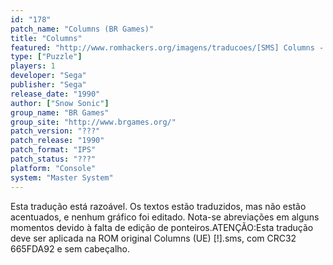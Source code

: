 ```yaml
---
id: "178"
patch_name: "Columns (BR Games)"
title: "Columns"
featured: "http://www.romhackers.org/imagens/traducoes/[SMS] Columns - BR Games - 1.png"
type: ["Puzzle"]
players: 1
developer: "Sega"
publisher: "Sega"
release_date: "1990"
author: ["Snow Sonic"]
group_name: "BR Games"
group_site: "http://www.brgames.org/"
patch_version: "???"
patch_release: "1990"
patch_format: "IPS"
patch_status: "???"
platform: "Console"
system: "Master System"
---
```


Esta tradução está razoável. Os textos estão traduzidos, mas não estão acentuados, e nenhum gráfico foi editado. Nota-se abreviações em alguns momentos devido à falta de edição de ponteiros.ATENÇÃO:Esta tradução deve ser aplicada na ROM original Columns (UE) [!].sms, com CRC32 665FDA92 e sem cabeçalho.